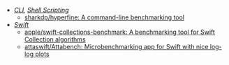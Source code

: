 - *[CLI](Programming/Shell/CLI.md), [Shell Scripting](Programming/Shell%20Scripting.md)*
	- [sharkdp/hyperfine: A command-line benchmarking tool](https://github.com/sharkdp/hyperfine)
- *[Swift](Programming/Swift.md)*
	- [apple/swift-collections-benchmark: A benchmarking tool for Swift Collection algorithms](https://github.com/apple/swift-collections-benchmark)
	- [attaswift/Attabench: Microbenchmarking app for Swift with nice log-log plots](https://github.com/attaswift/Attabench)